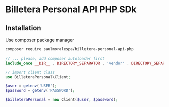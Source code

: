 Billetera Personal API PHP SDk
============================================================

## Installation

Use composer package manager

```bash
composer require saulmoralespa/billetera-personal-api-php
```

```php
// ... please, add composer autoloader first
include_once __DIR__ . DIRECTORY_SEPARATOR . 'vendor' . DIRECTORY_SEPARATOR . 'autoload.php';

// import client class
use BilleteraPersonal\Client;

$user = getenv('USER');
$password = getenv('PASSWORD');

$billeteraPersonal = new Client($user, $password);
```
